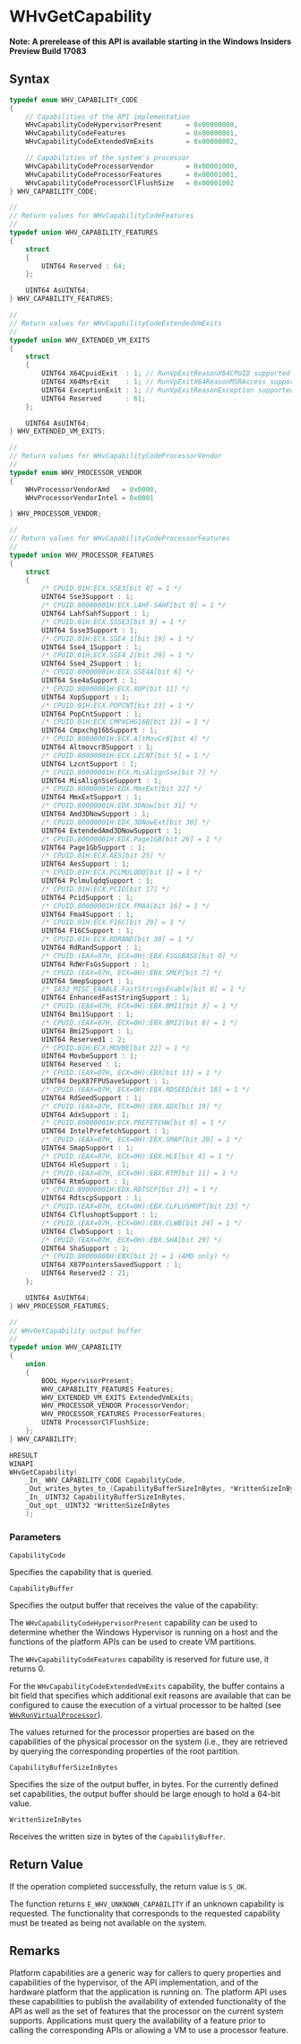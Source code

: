 # WHvGetCapability
**Note: A prerelease of this API is available starting in the Windows Insiders Preview Build 17083**


## Syntax
```C
typedef enum WHV_CAPABILITY_CODE
{
    // Capabilities of the API implementation
    WHvCapabilityCodeHypervisorPresent      = 0x00000000,
    WHvCapabilityCodeFeatures               = 0x00000001,
    WHvCapabilityCodeExtendedVmExits        = 0x00000002,

    // Capabilities of the system's processor
    WHvCapabilityCodeProcessorVendor        = 0x00001000,
    WHvCapabilityCodeProcessorFeatures      = 0x00001001,
    WHvCapabilityCodeProcessorClFlushSize   = 0x00001002
} WHV_CAPABILITY_CODE;

//
// Return values for WHvCapabilityCodeFeatures
//
typedef union WHV_CAPABILITY_FEATURES
{
    struct
    {
        UINT64 Reserved : 64;
    };

    UINT64 AsUINT64;
} WHV_CAPABILITY_FEATURES;

//
// Return values for WHvCapabilityCodeExtendedVmExits
//
typedef union WHV_EXTENDED_VM_EXITS
{
    struct
    {
        UINT64 X64CpuidExit  : 1; // RunVpExitReasonX64CPUID supported
        UINT64 X64MsrExit    : 1; // RunVpExitX64ReasonMSRAccess supported
        UINT64 ExceptionExit : 1; // RunVpExitReasonException supported
        UINT64 Reserved      : 61;
    };

    UINT64 AsUINT64;
} WHV_EXTENDED_VM_EXITS;

//
// Return values for WHvCapabilityCodeProcessorVendor
//
typedef enum WHV_PROCESSOR_VENDOR
{
    WHvProcessorVendorAmd   = 0x0000,
    WHvProcessorVendorIntel = 0x0001

} WHV_PROCESSOR_VENDOR;

//
// Return values for WHvCapabilityCodeProcessorFeatures
//
typedef union WHV_PROCESSOR_FEATURES
{
    struct
    {
        /* CPUID.01H:ECX.SSE3[bit 0] = 1 */
        UINT64 Sse3Support : 1;
        /* CPUID.80000001H:ECX.LAHF-SAHF[bit 0] = 1 */
        UINT64 LahfSahfSupport : 1;
        /* CPUID.01H:ECX.SSSE3[bit 9] = 1 */
        UINT64 Ssse3Support : 1;
        /* CPUID.01H:ECX.SSE4_1[bit 19] = 1 */
        UINT64 Sse4_1Support : 1;
        /* CPUID.01H:ECX.SSE4_2[bit 20] = 1 */
        UINT64 Sse4_2Support : 1;
        /* CPUID.80000001H:ECX.SSE4A[bit 6] */
        UINT64 Sse4aSupport : 1;
        /* CPUID.80000001H:ECX.XOP[bit 11] */
        UINT64 XopSupport : 1;
        /* CPUID.01H:ECX.POPCNT[bit 23] = 1 */
        UINT64 PopCntSupport : 1;
        /* CPUID.01H:ECX.CMPXCHG16B[bit 13] = 1 */
        UINT64 Cmpxchg16bSupport : 1;
        /* CPUID.80000001H:ECX.AltMovCr8[bit 4] */
        UINT64 Altmovcr8Support : 1;
        /* CPUID.80000001H:ECX.LZCNT[bit 5] = 1 */
        UINT64 LzcntSupport : 1;
        /* CPUID.80000001H:ECX.MisAlignSse[bit 7] */
        UINT64 MisAlignSseSupport : 1;
        /* CPUID.80000001H:EDX.MmxExt[bit 22] */
        UINT64 MmxExtSupport : 1;
        /* CPUID.80000001H:EDX.3DNow[bit 31] */
        UINT64 Amd3DNowSupport : 1;
        /* CPUID.80000001H:EDX.3DNowExt[bit 30] */
        UINT64 ExtendedAmd3DNowSupport : 1;
        /* CPUID.80000001H:EDX.Page1GB[bit 26] = 1 */
        UINT64 Page1GbSupport : 1;
        /* CPUID.01H:ECX.AES[bit 25] */
        UINT64 AesSupport : 1;
        /* CPUID.01H:ECX.PCLMULQDQ[bit 1] = 1 */
        UINT64 PclmulqdqSupport : 1;
        /* CPUID.01H:ECX.PCID[bit 17] */
        UINT64 PcidSupport : 1;
        /* CPUID.80000001H:ECX.FMA4[bit 16] = 1 */
        UINT64 Fma4Support : 1;
        /* CPUID.01H:ECX.F16C[bit 29] = 1 */
        UINT64 F16CSupport : 1;
        /* CPUID.01H:ECX.RDRAND[bit 30] = 1 */
        UINT64 RdRandSupport : 1;
        /* CPUID.(EAX=07H, ECX=0H):EBX.FSGSBASE[bit 0] */
        UINT64 RdWrFsGsSupport : 1;
        /* CPUID.(EAX=07H, ECX=0H):EBX.SMEP[bit 7] */
        UINT64 SmepSupport : 1;
        /* IA32_MISC_ENABLE.FastStringsEnable[bit 0] = 1 */
        UINT64 EnhancedFastStringSupport : 1;
        /* CPUID.(EAX=07H, ECX=0H):EBX.BMI1[bit 3] = 1 */
        UINT64 Bmi1Support : 1;
        /* CPUID.(EAX=07H, ECX=0H):EBX.BMI2[bit 8] = 1 */
        UINT64 Bmi2Support : 1;
        UINT64 Reserved1 : 2;
        /* CPUID.01H:ECX.MOVBE[bit 22] = 1 */
        UINT64 MovbeSupport : 1;
        UINT64 Reserved : 1;
        /* CPUID.(EAX=07H, ECX=0H):EBX[bit 13] = 1 */
        UINT64 DepX87FPUSaveSupport : 1;
        /* CPUID.(EAX=07H, ECX=0H):EBX.RDSEED[bit 18] = 1 */
        UINT64 RdSeedSupport : 1;
        /* CPUID.(EAX=07H, ECX=0H):EBX.ADX[bit 19] */
        UINT64 AdxSupport : 1;
        /* CPUID.80000001H:ECX.PREFETCHW[bit 8] = 1 */
        UINT64 IntelPrefetchSupport : 1;
        /* CPUID.(EAX=07H, ECX=0H):EBX.SMAP[bit 20] = 1 */
        UINT64 SmapSupport : 1;
        /* CPUID.(EAX=07H, ECX=0H):EBX.HLE[bit 4] = 1 */
        UINT64 HleSupport : 1;
        /* CPUID.(EAX=07H, ECX=0H):EBX.RTM[bit 11] = 1 */
        UINT64 RtmSupport : 1;
        /* CPUID.80000001H:EDX.RDTSCP[bit 27] = 1 */
        UINT64 RdtscpSupport : 1;
        /* CPUID.(EAX=07H, ECX=0H):EBX.CLFLUSHOPT[bit 23] */
        UINT64 ClflushoptSupport : 1;
        /* CPUID.(EAX=07H, ECX=0H):EBX.CLWB[bit 24] = 1 */
        UINT64 ClwbSupport : 1;
        /* CPUID.(EAX=07H, ECX=0H):EBX.SHA[bit 29] */
        UINT64 ShaSupport : 1;
        /* CPUID.80000008H:EBX[bit 2] = 1 (AMD only) */
        UINT64 X87PointersSavedSupport : 1;
        UINT64 Reserved2 : 21;
    };

    UINT64 AsUINT64;
} WHV_PROCESSOR_FEATURES;

//
// WHvGetCapability output buffer
//
typedef union WHV_CAPABILITY
{
    union
    {
        BOOL HypervisorPresent;
        WHV_CAPABILITY_FEATURES Features;
        WHV_EXTENDED_VM_EXITS ExtendedVmExits;
        WHV_PROCESSOR_VENDOR ProcessorVendor;
        WHV_PROCESSOR_FEATURES ProcessorFeatures;
        UINT8 ProcessorClFlushSize;
    };
} WHV_CAPABILITY;

HRESULT
WINAPI
WHvGetCapability(
    _In_ WHV_CAPABILITY_CODE CapabilityCode,
    _Out_writes_bytes_to_(CapabilityBufferSizeInBytes, *WrittenSizeInBytes) VOID* CapabilityBuffer,
    _In_ UINT32 CapabilityBufferSizeInBytes,
    _Out_opt_ UINT32 *WrittenSizeInBytes
    );
```

### Parameters

`CapabilityCode`

Specifies the capability that is queried.

`CapabilityBuffer`

Specifies the output buffer that receives the value of the capability:

The `WHvCapabilityCodeHypervisorPresent` capability can be used to determine whether the Windows Hypervisor is running on a host and the functions of the platform APIs can be used to create VM partitions.

The `WHvCapabilityCodeFeatures` capability is reserved for future use, it returns 0.

For the `WHvCapabilityCodeExtendedVmExits` capability, the buffer contains a bit field that specifies which additional exit reasons are available that can be configured to cause the execution of a virtual processor to be halted (see [`WHvRunVirtualProcessor`](WHvRunVirtualProcessor.md)).

The values returned for the processor properties are based on the capabilities of the physical processor on the system (i.e., they are retrieved by querying the corresponding properties of the root partition.

`CapabilityBufferSizeInBytes`

Specifies the size of the output buffer, in bytes. For the currently defined set capabilities, the output buffer should be large enough to hold a 64-bit value.

`WrittenSizeInBytes`

Receives the written size in bytes of the `CapabilityBuffer`.

## Return Value
If the operation completed successfully, the return value is `S_OK`.

The function returns `E_WHV_UNKNOWN_CAPABILITY` if an unknown capability is requested. The functionality that corresponds to the requested capability must be treated as being not available on the system.

## Remarks
Platform capabilities are a generic way for callers to query properties and capabilities of the hypervisor, of the API implementation, and of the hardware platform that the application is running on. The platform API uses these capabilities to publish the availability of extended functionality of the API as well as the set of features that the processor on the current system supports. Applications must query the availability of a feature prior to calling the corresponding APIs or allowing a VM to use a processor feature.

